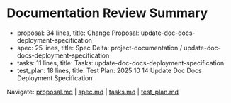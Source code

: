 # Documentation Review Summary

- proposal: 34 lines, title: Change Proposal: update-doc-docs-deployment-specification
- spec: 25 lines, title: Spec Delta: project-documentation / update-doc-docs-deployment-specification
- tasks: 11 lines, title: Tasks: update-doc-docs-deployment-specification
- test_plan: 18 lines, title: Test Plan: 2025 10 14 Update Doc Docs Deployment Specification

Navigate: [proposal.md](./proposal.md) | [spec.md](./spec.md) | [tasks.md](./tasks.md) | [test_plan.md](./test_plan.md)
